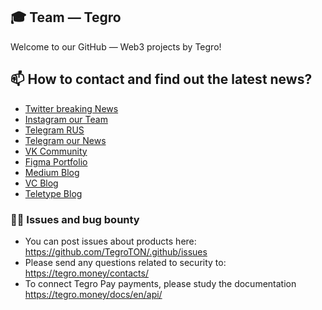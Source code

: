 ## 🎓 Team — Tegro
Welcome to our GitHub — Web3 projects by Tegro!

## 📫 How to contact and find out the latest news?

- [Twitter breaking News](https://twitter.com/TegroTON)
- [Instagram our Team](https://www.instagram.com/tegromoney/)
- [Telegram RUS](https://t.me/TegroMoney)
- [Telegram our News](https://t.me/TegroMoney)
- [VK Community](https://vk.com/tegro)
- [Figma Portfolio](https://www.figma.com/@tegro)
- [Medium Blog](https://tegro.medium.com/)
- [VC Blog](https://vc.ru/s/1151055-tegro-defi-web3)
- [Teletype Blog](https://teletype.in/@tegro)

### 👨‍💻 Issues and bug bounty
- You can post issues about products here: https://github.com/TegroTON/.github/issues
- Please send any questions related to security to: https://tegro.money/contacts/
- To connect Tegro Pay payments, please study the documentation https://tegro.money/docs/en/api/
